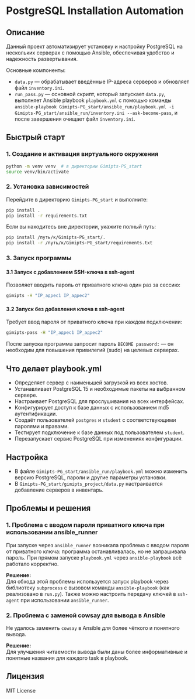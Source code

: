 # PostgreSQL Installation Automation

## Описание
Данный проект автоматизирует установку и настройку PostgreSQL на нескольких серверах с помощью Ansible, обеспечивая удобство и надежность развертывания.

Основные компоненты:
- `data.py` — обрабатывает введённые IP-адреса серверов и обновляет файл `inventory.ini`.
- `run_pass.py` — основной скрипт, который запускает `data.py`, выполняет Ansible playbook `playbook.yml` с помощью команды `ansible-playbook Gimipts-PG_start/ansible_run/playbook.yml -i Gimipts-PG_start/ansible_run/inventory.ini --ask-become-pass`, и после завершения очищает файл `inventory.ini`.

## Быстрый старт

### 1. Создание и активация виртуального окружения
```bash
python -m venv venv  # в директории Gimipts-PG_start
source venv/bin/activate
```

### 2. Установка зависимостей
Перейдите в директорию `Gimipts-PG_start` и выполните:
```bash
pip install .
pip install -r requirements.txt
```
Если вы находитесь вне директории, укажите полный путь:
```bash
pip install /путь/к/Gimipts-PG_start/.
pip install -r /путь/к/Gimipts-PG_start/requirements.txt
```

### 3. Запуск программы

#### 3.1 Запуск с добавлением SSH-ключа в ssh-agent
Позволяет вводить пароль от приватного ключа один раз за сессию:
```bash
gimipts -H "IP_адрес1 IP_адрес2"
```

#### 3.2 Запуск без добавления ключа в ssh-agent
Требует ввод пароля от приватного ключа при каждом подключении:
```bash
gimipts-pass -H "IP_адрес1 IP_адрес2"
```

После запуска программа запросит пароль `BECOME password:` — он необходим для повышения привилегий (sudo) на целевых серверах.

## Что делает playbook.yml

- Определяет сервер с наименьшей загрузкой из всех хостов.
- Устанавливает PostgreSQL 15 и необходимые пакеты на выбранном сервере.
- Настраивает PostgreSQL для прослушивания на всех интерфейсах.
- Конфигурирует доступ к базе данных с использованием md5 аутентификации.
- Создаёт пользователей `postgres` и `student` с соответствующими паролями и правами.
- Тестирует подключение к базе данных под пользователем `student`.
- Перезапускает сервис PostgreSQL при изменениях конфигурации.

## Настройка

- В файле `Gimipts-PG_start/ansible_run/playbook.yml` можно изменить версию PostgreSQL, пароли и другие параметры установки.
- В `Gimipts-PG_start/gimipts_project/data.py` настраивается добавление серверов в инвентарь.

## Проблемы и решения

### 1. Проблема с вводом пароля приватного ключа при использовании ansible_runner
При запуске через `ansible_runner` возникала проблема с вводом пароля от приватного ключа: программа останавливалась, но не запрашивала пароль. При прямом запуске `playbook.yml` через `ansible-playbook` всё работало корректно.

**Решение:**  
Для обхода этой проблемы используется запуск playbook через библиотеку `subprocess` с вызовом команды `ansible-playbook` (как реализовано в `run.py`). Также можно настроить передачу ключей в `ssh-agent` при использовании `ansible_runner`.

### 2. Проблема с заменой cowsay для вывода в Ansible
Не удалось заменить `cowsay` в Ansible для более чёткого и понятного вывода.

**Решение:**  
Для улучшения читаемости вывода были даны более информативные и понятные названия для каждого task в playbook.

## Лицензия
MIT License
